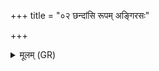 +++
title = "०२ छन्दांसि रूपम् अङ्गिरसः"

+++
<details><summary>मूलम् (GR)</summary>

छन्दांसि रूपम् अङ्गिरसः  
सन्तापा ब्रह्म पदवा-  
-अयं ब्राह्मणो ऽधिपतिः ।  
ताम् आददानस्य ब्रह्मगवीं  
जिनतो ब्राह्मणं क्षत्रियस्य ।  
अप क्रामति सूनृता वीर्यं पुण्या लक्ष्मीः ॥
</details>